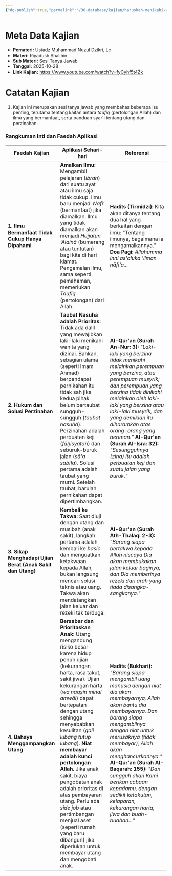 ```yaml
---
{"dg-publish":true,"permalink":"/30-database/kajian/haruskah-menikahi-wanita-yang-dizinai/","tags":["kajian"]}
---
```





# Meta Data Kajian 
<div><ul class="dataview list-view-ul"><li><span><strong>Pemateri:</strong> Ustadz Muhammad Nuzul Dzikri, Lc</span></li><li><span><strong>Materi:</strong> Riyadush Shalihin</span></li><li><span><strong>Sub Materi:</strong> Sesi Tanya Jawab</span></li><li><span><strong>Tanggal:</strong> 2025-10-28</span></li><li><span><strong>Link Kajian:</strong> <a rel="noopener nofollow" class="external-link" href="https://www.youtube.com/watch?v=fyCyhf5t4Zk" target="_blank">https://www.youtube.com/watch?v=fyCyhf5t4Zk</a></span></li></ul></div>

# Catatan Kajian
1. Kajian ini merupakan sesi tanya jawab yang membahas beberapa isu penting, terutama tentang kaitan antara _taufiq_ (pertolongan Allah) dan ilmu yang bermanfaat, serta panduan syar'i tentang utang dan perzinahan.

### Rangkuman Inti dan Faedah Aplikasi
| **Faedah Kajian**                                          | **Aplikasi Sehari-hari**                                                                                                                                                                                                                                                                                                                                                                                                                                                                                                                                               | **Referensi**                                                                                                                                                                                                                                                                                                                                                                                                                 |
| ---------------------------------------------------------- | ---------------------------------------------------------------------------------------------------------------------------------------------------------------------------------------------------------------------------------------------------------------------------------------------------------------------------------------------------------------------------------------------------------------------------------------------------------------------------------------------------------------------------------------------------------------------- | ----------------------------------------------------------------------------------------------------------------------------------------------------------------------------------------------------------------------------------------------------------------------------------------------------------------------------------------------------------------------------------------------------------------------------- |
| **1. Ilmu Bermanfaat Tidak Cukup Hanya Dipahami**          | **Amalkan Ilmu:** Mengambil pelajaran (_ibrah_) dari suatu ayat atau ilmu saja tidak cukup. Ilmu baru menjadi _Nafi'_ (bermanfaat) jika diamalkan. Ilmu yang tidak diamalkan akan menjadi _Hujjatun 'Alainā_ (bumerang atau tuntutan) bagi kita di hari kiamat. Pengamalan ilmu, sama seperti pemahaman, memerlukan _Taufiq_ (pertolongan) dari Allah.                                                                                                                                                                                                                 | **Hadits (Tirmidzi):** Kita akan ditanya tentang dua hal yang berkaitan dengan ilmu: "Tentang ilmunya, bagaimana ia mengamalkannya." **Doa Pagi:** _Allahumma inni as'aluka 'ilman nāfi'a..._                                                                                                                                                                                                                                 |
| **2. Hukum dan Solusi Perzinahan**                         | **Taubat Nasuha adalah Prioritas:** Tidak ada dalil yang mewajibkan laki-laki menikahi wanita yang dizinai. Bahkan, sebagian ulama (seperti Imam Ahmad) berpendapat pernikahan itu tidak sah jika kedua pihak belum bertaubat sungguh-sungguh (_taubat nasuha_). Perzinahan adalah perbuatan keji (_fāḥisyatan_) dan seburuk-buruk jalan (_sā'a sabīla_). Solusi pertama adalah taubat yang murni. Setelah taubat, barulah pernikahan dapat dipertimbangkan.                                                                                                           | **Al-Qur'an (Surah An-Nur: 3):** _"Laki-laki yang berzina tidak menikahi melainkan perempuan yang berzina, atau perempuan musyrik; dan perempuan yang berzina tidak dinikahi melainkan oleh laki-laki yang berzina atau laki-laki musyrik, dan yang demikian itu diharamkan atas orang-orang yang beriman."_ **Al-Qur'an (Surah Al-Isra: 32):** _"Sesungguhnya (zina) itu adalah perbuatan keji dan suatu jalan yang buruk."_ |
| **3. Sikap Menghadapi Ujian Berat (Anak Sakit dan Utang)** | **Kembali ke Takwa:** Saat diuji dengan utang dan musibah (anak sakit), langkah pertama adalah kembali ke _basic_ dan menguatkan ketakwaan kepada Allah, bukan langsung mencari solusi teknis atau uang. Takwa akan mendatangkan jalan keluar dan rezeki tak terduga.                                                                                                                                                                                                                                                                                                  | **Al-Qur'an (Surah Ath-Thalaq: 2-3):** _"Barang siapa bertakwa kepada Allah niscaya Dia akan membukakan jalan keluar baginya, dan Dia memberinya rezeki dari arah yang tiada disangka-sangkanya."_                                                                                                                                                                                                                            |
| **4. Bahaya Menggampangkan Utang**                         | **Bersabar dan Prioritaskan Anak:** Utang mengandung risiko besar karena hidup penuh ujian (kekurangan harta, rasa takut, sakit jiwa). Ujian kekurangan harta (_wa naqṣin minal amwāl_) dapat bertepatan dengan utang sehingga menyebabkan kesulitan (_gali lubang tutup lubang_). **Niat membayar adalah kunci pertolongan Allah.** Jika anak sakit, biaya pengobatan anak adalah prioritas di atas pembayaran utang. Perlu ada _side job_ atau pertimbangan menjual aset (seperti rumah yang baru dibangun) jika diperlukan untuk membayar utang dan mengobati anak. | **Hadits (Bukhari):** _"Barang siapa mengambil uang manusia dengan niat dia akan membayarnya, Allah akan bantu dia membayarnya. Dan barang siapa mengambilnya dengan niat untuk merusaknya (tidak membayar), Allah akan menghancurkannya."_ **Al-Qur'an (Surah Al-Baqarah: 155):** _"Dan sungguh akan Kami berikan cobaan kepadamu, dengan sedikit ketakutan, kelaparan, kekurangan harta, jiwa dan buah-buahan..."_          |
 
 
